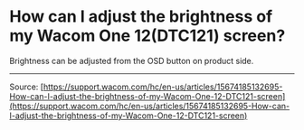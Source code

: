 # How can I adjust the brightness of my Wacom One 12(DTC121) screen?

Brightness can be adjusted from the OSD button on product side.

---
Source: [https://support.wacom.com/hc/en-us/articles/15674185132695-How-can-I-adjust-the-brightness-of-my-Wacom-One-12-DTC121-screen](https://support.wacom.com/hc/en-us/articles/15674185132695-How-can-I-adjust-the-brightness-of-my-Wacom-One-12-DTC121-screen)
